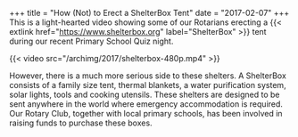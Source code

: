 +++
title = "How (Not) to Erect a ShelterBox Tent"
date = "2017-02-07"
+++
This is a light-hearted video showing some of our Rotarians erecting a {{< extlink href="https://www.shelterbox.org" label="ShelterBox" >}} tent during our recent Primary School Quiz night.

{{< video src="/archimg/2017/shelterbox-480p.mp4" >}}

However, there is a much more serious side to these shelters. A ShelterBox consists of a family size tent, thermal blankets, a water purification system, solar lights, tools and cooking utensils. These shelters are designed to be sent anywhere in the world where emergency accommodation is required. Our Rotary Club, together with local primary schools, has been involved in raising funds to purchase these boxes.
